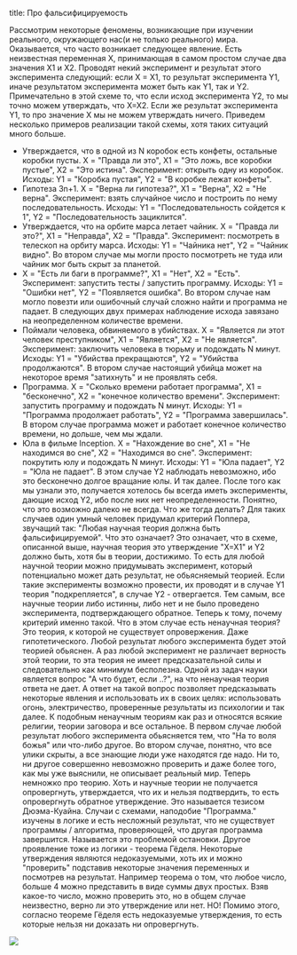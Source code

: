 title: Про фальсифицируемость

Рассмотрим некоторые феномены, возникающие при изучении реального, окружающего нас(и не только реального) мира. Оказывается, что часто возникает следующее явление. Есть неизвестная переменная X, принимающая в самом простом случае два значения X1 и X2. Проводят некий эксперимент и результат этого эксперимента следующий: если X = X1, то результат эксперимента Y1, иначе результатом эксперимента может быть как Y1, так и Y2. Примечательно в этой схеме то, что если исход эксперимента Y2, то мы точно можем утверждать, что X=X2. Если же результат эксперимента Y1, то про значение X мы не можем утверждать ничего.
Приведем несколько примеров реализации такой схемы, хотя таких ситуаций много больше.
- Утверждается, что в одной из N коробок есть конфеты, остальные коробки пусты. X = "Правда ли это", X1 = "Это ложь, все коробки пустые", X2 = "Это истина". Эксперимент: открыть одну из коробок. Исходы: Y1 = "Коробка пустая", Y2 = "В коробке лежат конфеты".
- Гипотеза 3n+1. X = "Верна ли гипотеза?", X1 = "Верна", X2 = "Не верна". Эксперимент: взять случайное число и построить по нему последовательность. Исходы: Y1 = "Последовательность сойдется к 1", Y2 = "Последовательность зациклится".
- Утверждается, что на орбите марса летает чайник. X = "Правда ли это?", X1 = "Неправда", X2 = "Правда". Эксперимент: посмотреть в телескоп на орбиту марса. Исходы: Y1 = "Чайника нет", Y2 = "Чайник видно". Во втором случае мы могли просто посмотреть не туда или чайник мог быть скрыт за планетой.
- X = "Есть ли баги в программе?", X1 = "Нет", X2 = "Есть". Эксперимент: запустить тесты / запустить программу. Исходы: Y1 = "Ошибки нет", Y2 = "Появляется ошибка". Во втором случае нам могло повезти или ошибочный случай сложно найти и программа не падает.
В следующих двух примерах наблюдение исхода завязано на неопределенном количестве времени.
- Поймали человека, обвиняемого в убийствах. X = "Является ли этот человек преступником", X1 = "Является", X2 = "Не является". Эксперимент: заключить человека в тюрьму и подождать N минут. Исходы: Y1 = "Убийства прекращаются", Y2 = "Убийства продолжаются". В втором случае настоящий убийца может на некоторое время "затихнуть" и не проявлять себя.
- Программа. X = "Сколько времени работает программа", X1 = "бесконечно", X2 = "конечное количество времени". Эксперимент: запустить программу и подождать N минут. Исходы: Y1 = "Программа продолжает работать", Y2 = "Программа завершилась". В втором случае программа может и работает конечное количество времени, но дольше, чем мы ждали.
- Юла в фильме Inception. X = "Нахождение во сне", X1 = "Не находимся во сне", X2 = "Находимся во сне". Эксперимент: покрутить юлу и подождать N минут. Исходы: Y1 = "Юла падает", Y2 = "Юла не падает". В этом случае Y2 наблюдать невозможно, ибо это бесконечно долгое вращание юлы.
И так далее.
После того как мы узнали это, получается хотелось бы всегда иметь эксперименты, дающие исход Y2, ибо после них нет неопределенности. Понятно, что это возможно далеко не всегда. Что же тогда делать?
Для таких случаев один умный человек придумал критерий Поппера, звучащий так: "Любая научная теория должна быть фальсифицируемой". Что это означает? Это означает, что в схеме, описанной выше, научная теория это утверждение "X=X1" и Y2 должно быть, хотя бы в теории, достижимо. То есть для любой научной теории можно придумывать эксперимент, который потенциально может дать результат, не обьясняемый теорией. Если такие эксперименты возможно провести, их проводят и в случае Y1 теория "подкрепляется", в случае Y2 - отвергается. Тем самым, все научные теории либо истинны, либо нет и не было проведено эксперимента, подтверждающего обратное.
Теперь к тому, почему критерий именно такой. Что в этом случае есть ненаучная теория? Это теория, к которой не существует опровержения. Даже гипотетического. Любой результат любого эксперимента будет этой теорией обьяснен. А раз любой эксперимент не различает верность этой теории, то эта теория не имеет предсказательной силы и следовательно как минимум бесполезна. Одной из задач науки является вопрос "А что будет, если ..?", на что ненаучная теория ответа не дает. А ответ на такой вопрос позволяет предсказывать некоторые явления и использовать их в своих целях: использовать огонь, электричество, проверенные результаты из психологии и так далее.
К подобным ненаучным теориям как раз и относятся всякие религии, теории заговора и все остальное. В первом случае любой результат любого эксперимента обьясняется тем, что "На то воля божья" или что-либо другое. Во втором случае, понятно, что все улики скрыты, а все знающие люди уже находятся где надо. Ни то, ни другое совершенно невозможно проверить и даже более того, как мы уже выяснили, не описывает реальный мир.
Теперь немножко про теорию. Хоть и научные теории не получается опровергнуть, утверждается, что их и нельзя подтвердить, то есть опровергнуть обратное утверждение. Это называется тезисом Дюэма-Куайна. Случаи с схемами, наподобие "Программа." изучены в логике и есть несложный результат, что не существует программы / алгоритма, проверяющей, что другая программа завершится. Называется это проблемой остановки. Другое проявление тоже из логики - теорема Гёделя. Некоторые утверждения являются недоказуемыми, хоть их и можно "проверить" подставив некоторые значения переменных и посмотрев на результат. Например теорема о том, что любое число, больше 4 можно представить в виде суммы двух простых. Взяв какое-то число, можно проверить это, но в общем случае неизвестно, верно ли это утверждение или нет. НО! Помимо этого, согласно теореме Гёделя есть недоказуемые утверждения, то есть которые нельзя ни доказать ни опровергнуть.


![](/static/img/nE24gyzU1f4.jpg)
